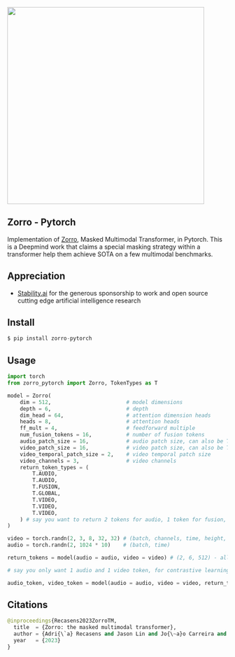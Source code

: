 <img src="./zorro.png" width="450px"></img>

## Zorro - Pytorch

Implementation of <a href="https://arxiv.org/abs/2301.09595">Zorro</a>, Masked Multimodal Transformer, in Pytorch. This is a Deepmind work that claims a special masking strategy within a transformer help them achieve SOTA on a few multimodal benchmarks.

## Appreciation

- <a href="https://stability.ai/">Stability.ai</a> for the generous sponsorship to work and open source cutting edge artificial intelligence research

## Install

```py
$ pip install zorro-pytorch
```

## Usage

```py
import torch
from zorro_pytorch import Zorro, TokenTypes as T

model = Zorro(
    dim = 512,                        # model dimensions
    depth = 6,                        # depth
    dim_head = 64,                    # attention dimension heads
    heads = 8,                        # attention heads
    ff_mult = 4,                      # feedforward multiple
    num_fusion_tokens = 16,           # number of fusion tokens
    audio_patch_size = 16,            # audio patch size, can also be Tuple[int, int]
    video_patch_size = 16,            # video patch size, can also be Tuple[int, int]
    video_temporal_patch_size = 2,    # video temporal patch size
    video_channels = 3,               # video channels
    return_token_types = (
        T.AUDIO,
        T.AUDIO,
        T.FUSION,
        T.GLOBAL,
        T.VIDEO,
        T.VIDEO,
        T.VIDEO,
    ) # say you want to return 2 tokens for audio, 1 token for fusion, 3 for video - for whatever self-supervised learning, supervised learning, etc etc
)

video = torch.randn(2, 3, 8, 32, 32) # (batch, channels, time, height, width)
audio = torch.randn(2, 1024 * 10)    # (batch, time)

return_tokens = model(audio = audio, video = video) # (2, 6, 512) - all 6 tokes as indicated above is returned

# say you only want 1 audio and 1 video token, for contrastive learning

audio_token, video_token = model(audio = audio, video = video, return_token_indices = (0, 3)).unbind(dim = -2) # (2, 512), (2, 512)

```

## Citations

```py
@inproceedings{Recasens2023ZorroTM,
  title  = {Zorro: the masked multimodal transformer},
  author = {Adri{\`a} Recasens and Jason Lin and Jo{\~a}o Carreira and Drew Jaegle and Luyu Wang and Jean-Baptiste Alayrac and Pauline Luc and Antoine Miech and Lucas Smaira and Ross Hemsley and Andrew Zisserman},
  year   = {2023}
}
```

